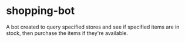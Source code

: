 # shopping-bot
A bot created to query specified stores and see if specified items are in stock, then purchase the items if they're available.
